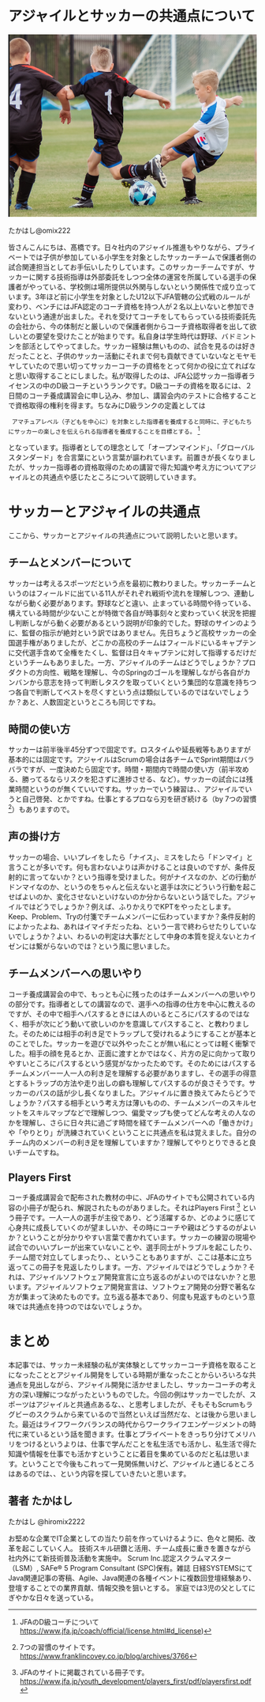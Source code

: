 # アジャイルとサッカーの共通点について

![イメージ図](/images/chap-omix222/soccer.png)

たかはし@omix222

皆さんこんにちは、髙橋です。日々社内のアジャイル推進もやりながら、プライベートでは子供が参加している小学生を対象としたサッカーチームで保護者側の試合関連担当としてお手伝いしたりしています。このサッカーチームですが、サッカーに関する技術指導は外部委託をしつつ全体の運営を所属している選手の保護者がやっている、学校側は場所提供以外関与しないという関係性で成り立っています。3年ほど前に小学生を対象としたU12以下JFA管轄の公式戦のルールが変わり、ベンチにはJFA認定のコーチ資格を持つ人が２名以上いないと参加できないという通達が出ました。それを受けてコーチをしてもらっている技術委託先の会社から、今の体制だと厳しいので保護者側からコーチ資格取得者を出して欲しいとの要望を受けたことが始まりです。私自身は学生時代は野球、バドミントンを部活としてやってました。サッカー経験は無いものの、試合を見るのは好きだったことと、子供のサッカー活動にそれまで何も貢献できていないなとモヤモヤしていたので思い切ってサッカーコーチの資格をとって何かの役に立てればなと思い取得することにしました。私が取得したのは、JFA公認サッカー指導者ライセンスの中のD級コーチというランクです。D級コーチの資格を取るには、２日間のコーチ養成講習会に申し込み、参加し、講習会内のテストに合格することで資格取得の権利を得ます。ちなみにD級ランクの定義としては

` アマチュアレベル（子どもを中心に）を対象とした指導者を養成すると同時に、子どもたちにサッカーの楽しさを伝えられる指導者を養成することを目標とする。` [^D級コーチ]

となっています。指導者としての理念として「オープンマインド」、「グローバルスタンダード」を合言葉にという言葉が謳われています。前置きが長くなりましたが、サッカー指導者の資格取得のための講習で得た知識や考え方についてアジャイルとの共通点や感じたところについて説明していきます。

# サッカーとアジャイルの共通点

ここから、サッカーとアジャイルの共通点について説明したいと思います。

## チームとメンバーについて

サッカーは考えるスポーツだという点を最初に教わりました。サッカーチームというのはフィールドに出ている11人がそれぞれ戦術や流れを理解しつつ、連動しながら動く必要があります。野球などと違い、止まっている時間や待っている、構えている時間が少ないことが特徴で各自が時事刻々と変わっていく状況を把握し判断しながら動く必要があるという説明が印象的でした。野球のサインのように、監督の指示が絶対という訳ではありません。先日ちょうど高校サッカーの全国選手権がありましたが、どこかの高校のチームはフィールドにいるキャプテンに交代選手含めて全権をたくし、監督は日々キャプテンに対して指導するだけだというチームもありました。一方、アジャイルのチームはどうでしょうか？プロダクトの方向性、戦略を理解し、今のSpringのゴールを理解しながら各自がカンバンから意志を持って判断しタスクを取っていくという集団的な意識を持ちつつ各自で判断してベストを尽くすという点は類似しているのではないでしょうか？あと、人数固定というところも同じですね。

## 時間の使い方

サッカーは前半後半45分ずつで固定です。ロスタイムや延長戦等もありますが基本的には固定です。アジャイルはScrumの場合は各チームでSprint期間はバラバラですが、一度決めたら固定です。時間・期間内で時間の使い方（前半攻める、勝ってるならリスクを犯さずに進捗させる、など）。サッカーの試合には残業時間というのが無くていいですね。サッカーでいう練習は、、アジャイルでいうと自己啓発、とかですね。仕事とするプロなら刃を研ぎ続ける（by 7つの習慣[^7つの習慣]）もありますので。

## 声の掛け方

サッカーの場合、いいプレイをしたら「ナイス」、ミスをしたら「ドンマイ」と言うことが多いです。何も言わないよりは声かけることは良いのですが、条件反射的に言ってないか？という指導を受けました。何がナイスなのか、どの行動がドンマイなのか、というのをちゃんと伝えないと選手は次にどういう行動を起こせばよいのか、変化させないといけないのか分からないという話でした。アジャイルではどうでしょうか？例えば、ふりかえりでKPTをやったとします。Keep、Problem、Tryの付箋でチームメンバーに伝わっていますか？条件反射的によかったよね、あれはイマイチだったね、という一言で終わらせたりしていないでしょうか？よい、わるいの判定は大事だとして中身の本質を捉えないとカイゼンには繋がらないのでは？という風に思いました。

## チームメンバーへの思いやり

コーチ養成講習会の中で、もっとも心に残ったのはチームメンバーへの思いやりの部分です。指導者としての講習なので、選手への指導の仕方を中心に教えるのですが、その中で相手へパスするときには人のいるところにパスするのではなく、相手が次にどう動いて欲しいのかを意識してパスすること、と教わりました。そのためには相手の利き足でトラップして受けれるようにすることが基本とのことでした。サッカーを遊びで以外やったことが無い私にとっては軽く衝撃でした。相手の顔を見るとか、正面に渡すとかではなく、片方の足に向かって取りやすいところにパスするという感覚がなかったためです。そのためにはパスするチームメンバー一人一人の利き足を理解する必要がありますし、その選手の得意とするトラップの方法や走り出しの癖も理解してパスするのが良さそうです。サッカーのパスの話が少し長くなりました。アジャイルに置き換えてみたらどうでしょうか？パスする相手という考え方は薄いものの、チームメンバーのスキルセットをスキルマップなどで理解しつつ、偏愛マップも使ってどんな考えの人なのかを理解し、さらに日々共に過ごす時間を経てチームメンバーへの「働きかけ」や「やりとり」が洗練されていくということに共通点を私は覚えました。自分のチーム内のメンバーの利き足を理解していますか？理解してやりとりできると良いチームですね。

## Players First

コーチ養成講習会で配布された教材の中に、JFAのサイトでも公開されている内容の小冊子が配られ、解説されたものがありました。それはPlayers First [^Players First] という冊子です。一人一人の選手が主役であり、どう活躍するか、どのように感じて心身共に成長していくのが望ましいか、その時にコーチや親はどうするのがよいか？ということが分かりやすい言葉で書かれています。サッカーの練習の現場や試合でのいいプレーが出来ていないことや、選手同士がトラブルを起こしたり、チーム間で対立してしまったり、、ということもありますが、ここは基本に立ち返ってこの冊子を見返したりします。一方、アジャイルではどうでしょうか？それは、アジャイルソフトウェア開発宣言に立ち返るのがよいのではないか？と思います。アジャイルソフトウェア開発宣言は、ソフトウェア開発の分野で著名な方が集まって決めたものです。立ち返る基本であり、何度も見返すものという意味では共通点を持つのではないでしょうか。

# まとめ

本記事では、サッカー未経験の私が実体験としてサッカーコーチ資格を取ることになったこととアジャイル開発をしている時期が重なったことからいろいろな共通点を見出しながら、アジャイル開発に活かせましたし、サッカーコーチの考え方の深い理解につながったというものでした。今回の例はサッカーでしたが、スポーツはアジャイルと共通点あるな、、と思考しましたが、そもそもScrumもラグビーのスクラムから来ているので当然といえば当然だな、とは後から思いました。最近はライフワークバランスの時代からワークライフエンゲージメントの時代に来ているという話を聞きます。仕事とプライベートをきっちり分けてメリハリをつけるというよりは、仕事で学んだことを私生活でも活かし、私生活で得た知識や情報を仕事でも活かすということに着目を集めているのだと私は思います。ということで今後もこれって一見関係無いけど、アジャイルと通じるところはあるのでは、、という内容を探していきたいと思います。


## 著者 たかはし

たかはし @hiromix2222

お堅めな企業でIT企業としての当たり前を作っていけるように、色々と開拓、改革を起こしていく人。
技術スキル研鑽と活用、チーム成長に重きを置きながら社内外にて新技術普及活動を実施中。
Scrum Inc.認定スクラムマスター（LSM）, SAFe® 5 Program Consultant (SPC)保有。雑誌 日経SYSTEMSにてJava関連記事の寄稿、Agile、Java関連の各種イベントに複数回登壇経験あり、登壇することでの業界貢献、情報交換を狙いとする。
家庭では3児の父としてにぎやかな日々を送っている。

[^D級コーチ]: JFAのD級コーチについて https://www.jfa.jp/coach/official/license.html#d_license)

[^Players First]: JFAのサイトに掲載されている冊子です。https://www.jfa.jp/youth_development/players_first/pdf/playersfirst.pdf

[^7つの習慣]: 7つの習慣のサイトです。https://www.franklincovey.co.jp/blog/archives/3766
